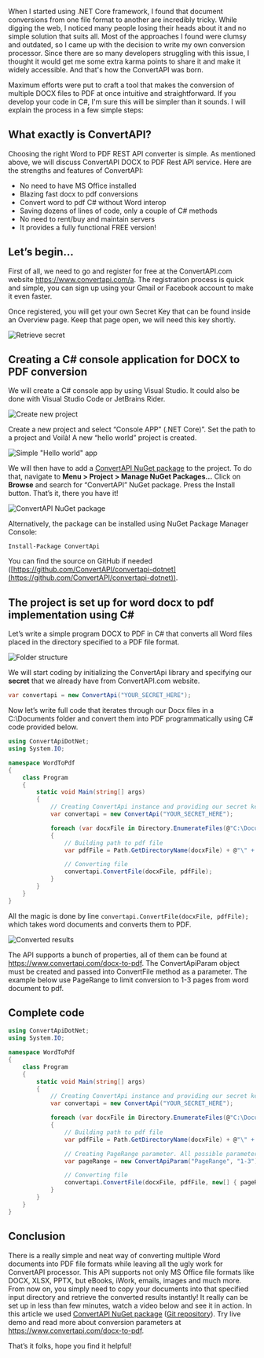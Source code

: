 When I started using .NET Core framework, I found that document conversions from one file format to another are incredibly tricky. While digging the web, I noticed many people losing their heads about it and no simple solution that suits all. Most of the approaches I found were clumsy and outdated, so I came up with the decision to write my own conversion processor. Since there are so many developers struggling with this issue, I thought it would get me some extra karma points to share it and make it widely accessible. And that's how the ConvertAPI was born.

Maximum efforts were put to craft a tool that makes the conversion of multiple DOCX files to PDF at once intuitive and straightforward. If you develop your code in C#, I'm sure this will be simpler than it sounds. I will explain the process in a few simple steps:

## What exactly is ConvertAPI?

Choosing the right Word to PDF REST API converter is simple. As mentioned above, we will discuss ConvertAPI DOCX to PDF Rest API service. Here are the strengths and features of ConvertAPI:

* No need to have MS Office installed
* Blazing fast docx to pdf conversions
* Convert word to pdf C# without Word interop
* Saving dozens of lines of code, only a couple of C# methods
* No need to rent/buy and maintain servers
* It provides a fully functional FREE version!

## Let’s begin...

First of all, we need to go and register for free at the ConvertAPI.com website https://www.convertapi.com/a. The registration process is quick and simple, you can sign up using your Gmail or Facebook account to make it even faster.

Once registered, you will get your own Secret Key that can be found inside an Overview page. Keep that page open, we will need this key shortly.

![Retrieve secret](https://user-images.githubusercontent.com/62603039/77777970-f6e72d80-7058-11ea-94d8-6b7f7fe01318.png)

## Creating a C# console application for DOCX to PDF conversion

We will create a C# console app by using Visual Studio. It could also be done with Visual Studio Code or JetBrains Rider.

![Create new project](https://user-images.githubusercontent.com/62603039/77762236-e11a3e00-7041-11ea-988f-6823143b7d14.png)

Create a new project and select “Console APP” (.NET Core)”. Set the path to a project and Voilà! A new “hello world” project is created.

![Simple "Hello world" app](https://user-images.githubusercontent.com/62603039/77763796-496a1f00-7044-11ea-8246-e7b8213f95a5.png)

We will then have to add a [ConvertAPI NuGet package](https://www.nuget.org/packages/ConvertApi/) to the project. To do that, navigate to **Menu > Project > Manage NuGet Packages…** Click on **Browse** and search for “ConvertAPI” NuGet package. Press the Install button. That’s it, there you have it!

![ConvertAPI NuGet package](https://user-images.githubusercontent.com/62603039/77763863-656dc080-7044-11ea-91cc-b8eba344378c.png)

Alternatively, the package can be installed using NuGet Package Manager Console:

```Install-Package ConvertApi```

You can find the source on GitHub if needed ([https://github.com/ConvertAPI/convertapi-dotnet](https://github.com/ConvertAPI/convertapi-dotnet)).

## The project is set up for word docx to pdf implementation using C#

Let’s write a simple program DOCX to PDF in C# that converts all Word files placed in the directory specified  to a PDF file format. 

![Folder structure](https://user-images.githubusercontent.com/62603039/77894440-f5e31580-727d-11ea-8d74-259f24dbd725.png)

We will start coding by initializing the ConvertApi library and specifying our **secret** that we already have from ConvertAPI.com website.

```csharp
var convertapi = new ConvertApi("YOUR_SECRET_HERE");
```

Now let’s write full code that iterates through our Docx files in a C:\Documents folder and convert them into PDF programmatically using C# code provided below.

```csharp
using ConvertApiDotNet;
using System.IO;

namespace WordToPdf
{
    class Program
    {
        static void Main(string[] args)
        {
            // Creating ConvertApi instance and providing our secret key
            var convertapi = new ConvertApi("YOUR_SECRET_HERE");

            foreach (var docxFile in Directory.EnumerateFiles(@"C:\Documents"))
            {
                // Building path to pdf file
                var pdfFile = Path.GetDirectoryName(docxFile) + @"\" + Path.GetFileNameWithoutExtension(docxFile) + ".pdf";

                // Converting file
                convertapi.ConvertFile(docxFile, pdfFile);
            }
        }
    }
}
```

All the magic is done by line ```convertapi.ConvertFile(docxFile, pdfFile);``` which takes word documents and converts them to PDF.

![Converted results](https://user-images.githubusercontent.com/62603039/77894058-6c334800-727d-11ea-8163-fd88309e9ff8.png)

The API supports a bunch of properties, all of them can be found at https://www.convertapi.com/docx-to-pdf. The ConvertApiParam object must be created and passed into ConvertFile method as a parameter. The example below use PageRange to limit conversion to 1-3 pages from word document to pdf.

## Complete code

```csharp
using ConvertApiDotNet;
using System.IO;

namespace WordToPdf
{
    class Program
    {
        static void Main(string[] args)
        {
            // Creating ConvertApi instance and providing our secret key
            var convertapi = new ConvertApi("YOUR_SECRET_HERE");

            foreach (var docxFile in Directory.EnumerateFiles(@"C:\Documents"))
            {
                // Building path to pdf file
                var pdfFile = Path.GetDirectoryName(docxFile) + @"\" + Path.GetFileNameWithoutExtension(docxFile) + ".pdf";

                // Creating PageRange parameter. All possible parameters: https://www.convertapi.com/docx-to-pdf
                var pageRange = new ConvertApiParam("PageRange", "1-3");

                // Converting file
                convertapi.ConvertFile(docxFile, pdfFile, new[] { pageRange });
            }
        }
    }
}
```

## Conclusion

There is a really simple and neat way of converting multiple Word documents into PDF file formats while leaving all the ugly work for ConvertAPI processor. This API supports not only MS Office file formats like DOCX, XLSX, PPTX, but eBooks, iWork, emails, images and much more. From now on, you simply need to copy your documents into that specified input directory and retrieve the converted results instantly! It really can be set up in less than few minutes, watch a video below and see it in action. In this article we used 
[ConvertAPI NuGet package](https://www.nuget.org/packages/ConvertApi/) ([Git repository](https://github.com/ConvertAPI/convertapi-dotnet)). Try live demo and read more about conversion parameters at https://www.convertapi.com/docx-to-pdf.

That’s it folks, hope you find it helpful!
